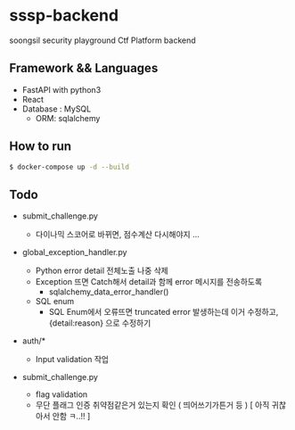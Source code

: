 # sssp-backend
soongsil security playground Ctf Platform backend

## Framework && Languages
- FastAPI with python3
- React
- Database : MySQL
    - ORM: sqlalchemy

## How to run

```bash
$ docker-compose up -d --build
```

## Todo

- submit_challenge.py
    - 다이나믹 스코어로 바뀌면, 점수계산 다시해야지 ... 
- global_exception_handler.py
    - Python error detail 전체노출 나중 삭제
    - Exception 뜨면 Catch해서 detail과 함께 error 메시지를 전송하도록
        - sqlalchemy_data_error_handler()
    - SQL enum
        - SQL Enum에서 오류뜨면 truncated error 발생하는데 이거 수정하고, {detail:reason} 으로 수정하기 

- auth/*
    - Input validation 작업 

- submit_challenge.py
    - flag validation
    - 무단 플래그 인증 취약점같은거 있는지 확인 ( 띄어쓰기가튼거 등 ) [ 아직 귀찮아서 안함 ㅋ..!! ]
